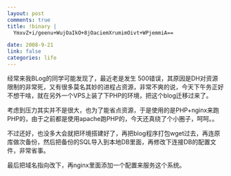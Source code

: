 ```yaml
--- 
layout: post
comments: true
title: !binary |
  YmxvZ+i/geenu+WujOaIkO+8jOaciemXrumimOivt+WPjemmiA==

date: 2008-9-21
link: false
categories: life
---
```

经常来我BLog的同学可能发现了，最近老是发生 500错误，其原因是DH对资源限制的非常死，又有很多莫名其妙的进程占资源，非常不爽的说，今天下午务正好不想干啥，就在另外一个VPS上装了下PHP的环境，把这个blog迁移过来了。

考虑到压力其实并不是很大，也为了能省点资源，于是使用的是PHP+nginx来跑PHP的，由于之前都是使用apache跑PHP的，今天还真绕了个小圈子，呵呵。。

不过还好，也没多大会就把环境搭建好了，再把blog程序打包wget过去，再连原库做次备份，然后把备份的SQL导入到本地DB里面，再修改下连接DB的配置文件，非常省事。

最后把域名指向改下，再nginx里面添加一个配置来服务这个系统。
